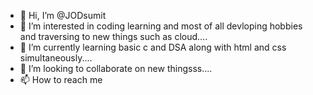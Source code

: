 - 👋 Hi, I’m @JODsumit
- 👀 I’m interested in coding learning and most of all devloping hobbies and traversing to new things such as cloud\....
- 🌱 I’m currently learning basic c and DSA along with html and css simultaneously....
- 💞️ I’m looking to collaborate on new thingsss....
- 📫 How to reach me 

<!---
JODsumit/JODsumit is a ✨ special ✨ repository because its `README.md` (this file) appears on your GitHub profile.
You can click the Preview link to take a look at your changes.
--->
